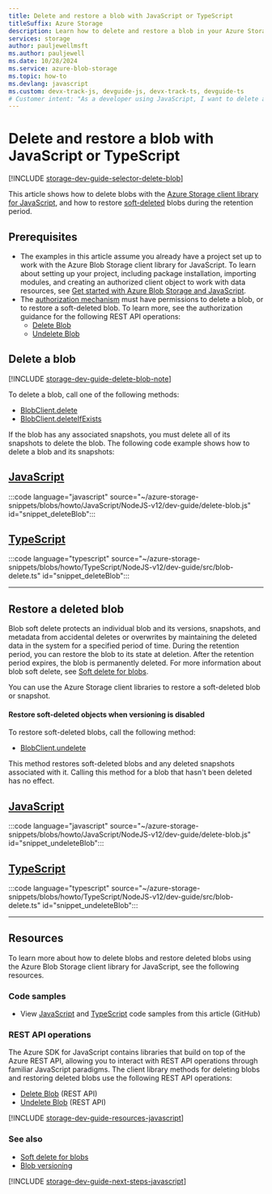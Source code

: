 ```yaml
---
title: Delete and restore a blob with JavaScript or TypeScript
titleSuffix: Azure Storage
description: Learn how to delete and restore a blob in your Azure Storage account using the JavaScript client library
services: storage
author: pauljewellmsft
ms.author: pauljewell
ms.date: 10/28/2024
ms.service: azure-blob-storage
ms.topic: how-to
ms.devlang: javascript
ms.custom: devx-track-js, devguide-js, devx-track-ts, devguide-ts
# Customer intent: "As a developer using JavaScript, I want to delete and restore blobs in Azure Storage, so that I can manage my data more effectively and recover from accidental deletions."
---
```


# Delete and restore a blob with JavaScript or TypeScript

[!INCLUDE [storage-dev-guide-selector-delete-blob](../../../includes/storage-dev-guides/storage-dev-guide-selector-delete-blob.md)]

This article shows how to delete blobs with the [Azure Storage client library for JavaScript](https://www.npmjs.com/package/@azure/storage-blob), and how to restore [soft-deleted](soft-delete-blob-overview.md) blobs during the retention period.

## Prerequisites

- The examples in this article assume you already have a project set up to work with the Azure Blob Storage client library for JavaScript. To learn about setting up your project, including package installation, importing modules, and creating an authorized client object to work with data resources, see [Get started with Azure Blob Storage and JavaScript](storage-blob-javascript-get-started.md).
- The [authorization mechanism](../common/authorize-data-access.md) must have permissions to delete a blob, or to restore a soft-deleted blob. To learn more, see the authorization guidance for the following REST API operations:
    - [Delete Blob](/rest/api/storageservices/delete-blob#authorization)
    - [Undelete Blob](/rest/api/storageservices/undelete-blob#authorization)

## Delete a blob

[!INCLUDE [storage-dev-guide-delete-blob-note](../../../includes/storage-dev-guides/storage-dev-guide-delete-blob-note.md)]

To delete a blob, call one of the following methods:

- [BlobClient.delete](/javascript/api/@azure/storage-blob/blobclient#@azure-storage-blob-blobclient-delete)
- [BlobClient.deleteIfExists](/javascript/api/@azure/storage-blob/blobclient#@azure-storage-blob-blobclient-deleteifexists)

If the blob has any associated snapshots, you must delete all of its snapshots to delete the blob. The following code example shows how to delete a blob and its snapshots:

## [JavaScript](#tab/javascript)

:::code language="javascript" source="~/azure-storage-snippets/blobs/howto/JavaScript/NodeJS-v12/dev-guide/delete-blob.js" id="snippet_deleteBlob":::

## [TypeScript](#tab/typescript)

:::code language="typescript" source="~/azure-storage-snippets/blobs/howto/TypeScript/NodeJS-v12/dev-guide/src/blob-delete.ts" id="snippet_deleteBlob":::

---

## Restore a deleted blob

Blob soft delete protects an individual blob and its versions, snapshots, and metadata from accidental deletes or overwrites by maintaining the deleted data in the system for a specified period of time. During the retention period, you can restore the blob to its state at deletion. After the retention period expires, the blob is permanently deleted. For more information about blob soft delete, see [Soft delete for blobs](soft-delete-blob-overview.md).

You can use the Azure Storage client libraries to restore a soft-deleted blob or snapshot. 

#### Restore soft-deleted objects when versioning is disabled

To restore soft-deleted blobs, call the following method:

- [BlobClient.undelete](/javascript/api/@azure/storage-blob/blobclient#@azure-storage-blob-blobclient-undelete)

This method restores soft-deleted blobs and any deleted snapshots associated with it. Calling this method for a blob that hasn't been deleted has no effect.

## [JavaScript](#tab/javascript)

:::code language="javascript" source="~/azure-storage-snippets/blobs/howto/JavaScript/NodeJS-v12/dev-guide/delete-blob.js" id="snippet_undeleteBlob":::

## [TypeScript](#tab/typescript)

:::code language="typescript" source="~/azure-storage-snippets/blobs/howto/TypeScript/NodeJS-v12/dev-guide/src/blob-delete.ts" id="snippet_undeleteBlob":::

---

## Resources

To learn more about how to delete blobs and restore deleted blobs using the Azure Blob Storage client library for JavaScript, see the following resources.

### Code samples

- View [JavaScript](https://github.com/Azure-Samples/AzureStorageSnippets/blob/master/blobs/howto/JavaScript/NodeJS-v12/dev-guide/delete-blob.js) and [TypeScript](https://github.com/Azure-Samples/AzureStorageSnippets/blob/master/blobs/howto/TypeScript/NodeJS-v12/dev-guide/src/blob-delete.ts) code samples from this article (GitHub)

### REST API operations

The Azure SDK for JavaScript contains libraries that build on top of the Azure REST API, allowing you to interact with REST API operations through familiar JavaScript paradigms. The client library methods for deleting blobs and restoring deleted blobs use the following REST API operations:

- [Delete Blob](/rest/api/storageservices/delete-blob) (REST API)
- [Undelete Blob](/rest/api/storageservices/undelete-blob) (REST API)

[!INCLUDE [storage-dev-guide-resources-javascript](../../../includes/storage-dev-guides/storage-dev-guide-resources-javascript.md)]

### See also

- [Soft delete for blobs](soft-delete-blob-overview.md)
- [Blob versioning](versioning-overview.md)

[!INCLUDE [storage-dev-guide-next-steps-javascript](../../../includes/storage-dev-guides/storage-dev-guide-next-steps-javascript.md)]
